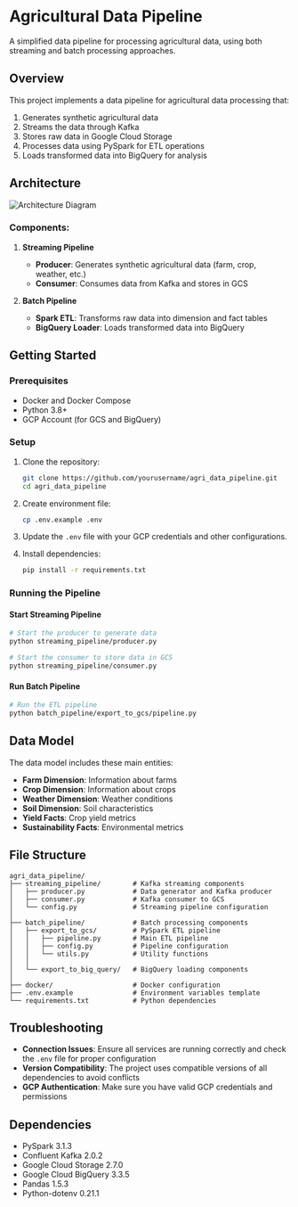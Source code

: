 # Agricultural Data Pipeline

A simplified data pipeline for processing agricultural data, using both streaming and batch processing approaches.

## Overview

This project implements a data pipeline for agricultural data processing that:

1. Generates synthetic agricultural data
2. Streams the data through Kafka
3. Stores raw data in Google Cloud Storage
4. Processes data using PySpark for ETL operations
5. Loads transformed data into BigQuery for analysis

## Architecture

![Architecture Diagram](images/architecture.png)

### Components:

1. **Streaming Pipeline**
   - **Producer**: Generates synthetic agricultural data (farm, crop, weather, etc.)
   - **Consumer**: Consumes data from Kafka and stores in GCS

2. **Batch Pipeline**
   - **Spark ETL**: Transforms raw data into dimension and fact tables
   - **BigQuery Loader**: Loads transformed data into BigQuery

## Getting Started

### Prerequisites

- Docker and Docker Compose
- Python 3.8+
- GCP Account (for GCS and BigQuery)

### Setup

1. Clone the repository:
   ```bash
   git clone https://github.com/yourusername/agri_data_pipeline.git
   cd agri_data_pipeline
   ```

2. Create environment file:
   ```bash
   cp .env.example .env
   ```

3. Update the `.env` file with your GCP credentials and other configurations.

4. Install dependencies:
   ```bash
   pip install -r requirements.txt
   ```

### Running the Pipeline

#### Start Streaming Pipeline

```bash
# Start the producer to generate data
python streaming_pipeline/producer.py

# Start the consumer to store data in GCS
python streaming_pipeline/consumer.py
```

#### Run Batch Pipeline

```bash
# Run the ETL pipeline
python batch_pipeline/export_to_gcs/pipeline.py
```

## Data Model

The data model includes these main entities:

- **Farm Dimension**: Information about farms
- **Crop Dimension**: Information about crops
- **Weather Dimension**: Weather conditions
- **Soil Dimension**: Soil characteristics
- **Yield Facts**: Crop yield metrics
- **Sustainability Facts**: Environmental metrics

## File Structure

```
agri_data_pipeline/
├── streaming_pipeline/        # Kafka streaming components
│   ├── producer.py            # Data generator and Kafka producer
│   ├── consumer.py            # Kafka consumer to GCS
│   └── config.py              # Streaming pipeline configuration
│
├── batch_pipeline/            # Batch processing components
│   ├── export_to_gcs/         # PySpark ETL pipeline
│   │   ├── pipeline.py        # Main ETL pipeline
│   │   ├── config.py          # Pipeline configuration
│   │   └── utils.py           # Utility functions
│   │
│   └── export_to_big_query/   # BigQuery loading components
│
├── docker/                    # Docker configuration
├── .env.example               # Environment variables template
└── requirements.txt           # Python dependencies
```

## Troubleshooting

- **Connection Issues**: Ensure all services are running correctly and check the `.env` file for proper configuration
- **Version Compatibility**: The project uses compatible versions of all dependencies to avoid conflicts
- **GCP Authentication**: Make sure you have valid GCP credentials and permissions

## Dependencies

- PySpark 3.1.3
- Confluent Kafka 2.0.2
- Google Cloud Storage 2.7.0
- Google Cloud BigQuery 3.3.5
- Pandas 1.5.3
- Python-dotenv 0.21.1 